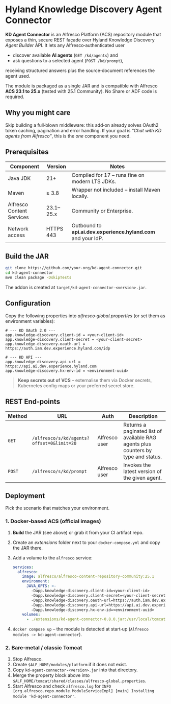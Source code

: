 # Hyland Knowledge Discovery Agent Connector

**KD Agent Connector** is an Alfresco Platform (ACS) repository module that exposes a thin, secure REST façade over Hyland Knowledge Discovery *Agent Builder* API.
It lets any Alfresco‑authenticated user

* discover available **AI agents** (`GET /kd/agents`) and
* ask questions to a selected agent (`POST /kd/prompt`),

receiving structured answers plus the source‑document references the agent used.

The module is packaged as a single JAR and is compatible with Alfresco **ACS 23.1 to 25.x** (tested with 25.1 Community). No Share or ADF code is required.

## Why you might care

Skip building a full‑blown middleware: this add‑on already solves OAuth2 token caching, pagination and error handling. If your goal is *"Chat with KD agents from Alfresco"*, this is the *one* component you need.

## Prerequisites

| Component                 | Version     | Notes                                                          |
| ------------------------- | ----------- | -------------------------------------------------------------- |
| Java JDK                  | 21+         | Compiled for 17 – runs fine on modern LTS JDKs.                |
| Maven                     | ≥ 3.8       | Wrapper not included – install Maven locally.                  |
| Alfresco Content Services | 23.1–25.x   | Community or Enterprise.                                       |
| Network access            | HTTPS 443   | Outbound to **api.ai.dev.experience.hyland.com** and your IdP. |

## Build the JAR

```bash
git clone https://github.com/your-org/kd-agent-connector.git
cd kd-agent-connector
mvn clean package -DskipTests
```

The addon is created at
`target/kd-agent-connector-<version>.jar`.

## Configuration

Copy the following properties into *alfresco‑global.properties* (or set them as environment variables):

```properties
# --- KD OAuth 2.0 ---
app.knowledge-discovery.client-id = <your‑client‑id>
app.knowledge-discovery.client-secret = <your‑client‑secret>
app.knowledge-discovery.oauth-url = https://auth.iam.dev.experience.hyland.com/idp

# --- KD API ---
app.knowledge-discovery.api-url = https://api.ai.dev.experience.hyland.com
app.knowledge-discovery.hx-env-id = <environment‑uuid>
```

> **Keep secrets out of VCS** – externalise them via Docker secrets, Kubernetes config‑maps or your preferred secret store.

## REST End‑points

| Method | URL                                       | Auth          | Description                                                                        |
| ------ | ----------------------------------------- | ------------- | ---------------------------------------------------------------------------------- |
| `GET`  | `/alfresco/s/kd/agents?offset=0&limit=20` | Alfresco user | Returns a paginated list of available RAG agents plus counters by type and status. |
| `POST` | `/alfresco/s/kd/prompt`                   | Alfresco user | Invokes the latest version of the given agent.                                     |

## Deployment

Pick the scenario that matches your environment.

### 1. Docker‑based ACS (official images)

1. **Build** the JAR (see above) or grab it from your CI artifact repo.

2. Create an *extensions* folder next to your `docker-compose.yml` and copy the JAR there.

3. Add a volume to the `alfresco` service:

   ```yaml
   services:
     alfresco:
       image: alfresco/alfresco-content-repository-community:25.1
       environment:
         JAVA_OPTS: >-
           -Dapp.knowledge-discovery.client-id=<your-client-id>
           -Dapp.knowledge-discovery.client-secret=<your-client-secret>
           -Dapp.knowledge-discovery.oauth-url=https://auth.iam.dev.experience.hyland.com/idp
           -Dapp.knowledge-discovery.api-url=https://api.ai.dev.experience.hyland.com
           -Dapp.knowledge-discovery.hx-env-id=<environment‑uuid>
       volumes:
         - ./extensions/kd-agent-connector-0.8.0.jar:/usr/local/tomcat/webapps/alfresco/WEB-INF/lib/kd-agent-connector-0.8.0.jar
   ```

4. `docker compose up` – the module is detected at start‑up (`Alfresco modules -> kd-agent-connector`).

### 2. Bare‑metal / classic Tomcat

1. Stop Alfresco.
2. Create `$ALF_HOME/modules/platform` if it does not exist.
3. Copy `kd-agent-connector-<version>.jar` into that directory.
4. Merge the property block above into `$ALF_HOME/tomcat/shared/classes/alfresco-global.properties`.
5. Start Alfresco and check `alfresco.log` for
   `INFO  [org.alfresco.repo.module.ModuleServiceImpl] [main] Installing module 'kd-agent-connector'`.
